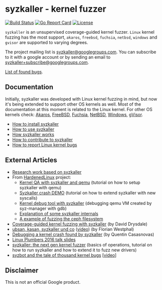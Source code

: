 # syzkaller - kernel fuzzer

[![Build Status](https://travis-ci.org/google/syzkaller.svg?branch=master)](https://travis-ci.org/google/syzkaller) [![Go Report Card](https://goreportcard.com/badge/github.com/google/syzkaller)](https://goreportcard.com/report/github.com/google/syzkaller) [![License](https://img.shields.io/badge/License-Apache%202.0-blue.svg)](LICENSE)

`syzkaller` is an unsupervised coverage-guided kernel fuzzer. `Linux` kernel fuzzing has the most support, `akaros`, `freebsd`, `fuchsia`, `netbsd`, `windows` and `gvisor` are supported to varying degrees.

The project mailing list is [syzkaller@googlegroups.com](https://groups.google.com/forum/#!forum/syzkaller).
You can subscribe to it with a google account or by sending an email to syzkaller+subscribe@googlegroups.com.

[List of found bugs](docs/found_bugs.md).

## Documentation

Initially, syzkaller was developed with Linux kernel fuzzing in mind, but now it's being extended to support other OS kernels as well.
Most of the documentation at this moment is related to the Linux kernel.
For other OS kernels check: [Akaros](docs/akaros/README.md), [FreeBSD](docs/freebsd.md), [Fuchsia](docs/fuchsia.md), [NetBSD](docs/netbsd.md), [Windows](docs/windows.md), [gVisor](docs/gvisor.md).

- [How to install syzkaller](docs/setup.md)
- [How to use syzkaller](docs/usage.md)
- [How syzkaller works](docs/internals.md)
- [How to contribute to syzkaller](docs/contributing.md)
- [How to report Linux kernel bugs](docs/linux/reporting_kernel_bugs.md)

## External Articles

 - [Research work based on syzkaller](docs/research.md)
 - From [HardenedLinux](https://github.com/hardenedlinux) project:
   - [Kernel QA with syzkaller and qemu](https://github.com/hardenedlinux/Debian-GNU-Linux-Profiles/blob/master/docs/harbian_qa/fuzz_testing/syzkaller_general.md) (tutorial on how to setup syzkaller with qemu)
   - [Syzkaller crash DEMO](https://github.com/hardenedlinux/Debian-GNU-Linux-Profiles/blob/master/docs/harbian_qa/fuzz_testing/syzkaller_crash_demo.md) (tutorial on how to extend syzkaller with new syscalls)
   - [Kernel debug tool with syzkaller](https://github.com/hardenedlinux/Debian-GNU-Linux-Profiles/blob/master/docs/harbian_qa/fuzz_testing/syz_debug.md) (debugging qemu VM created by syz-manager with gdb)
   - [Explanation of some syzkaller internals](https://github.com/hardenedlinux/Debian-GNU-Linux-Profiles/blob/master/docs/harbian_qa/fuzz_testing/syz_analysis.md)
   - [A example of fuzzing the ceph filesystem](https://github.com/hardenedlinux/Debian-GNU-Linux-Profiles/tree/master/docs/harbian_qa/fuzz_testing/syz_for_ceph)
 - [Coverage-guided kernel fuzzing with syzkaller](https://lwn.net/Articles/677764/) (by David Drysdale)
 - [ubsan, kasan, syzkaller und co](http://www.strlen.de/talks/debug-w-syzkaller.pdf) ([video](https://www.youtube.com/watch?v=Acp0A9X1254)) (by Florian Westphal)
 - [Debugging a kernel crash found by syzkaller](http://vegardno.blogspot.de/2016/08/sync-debug.html) (by Quentin Casasnovas)
 - [Linux Plumbers 2016 talk slides](https://docs.google.com/presentation/d/1iAuTvzt_xvDzS2misXwlYko_VDvpvCmDevMOq2rXIcA/edit?usp=sharing)
 - [syzkaller: the next gen kernel fuzzer](https://www.slideshare.net/DmitryVyukov/syzkaller-the-next-gen-kernel-fuzzer) (basics of operations, tutorial on how to run syzkaller and how to extend it to fuzz new drivers)
 - [syzbot and the tale of thousand kernel bugs](https://events.linuxfoundation.org/wp-content/uploads/2017/11/Syzbot-and-the-Tale-of-Thousand-Kernel-Bugs-Dmitry-Vyukov-Google.pdf) [[video](https://www.youtube.com/watch?v=qrBVXxZDVQY)]

## Disclaimer

This is not an official Google product.
